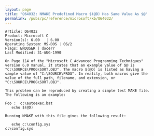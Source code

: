 ```yaml
---
layout: page
title: "Q64032: NMAKE Predefined Macro $(@D) Has Same Value As $@"
permalink: /pubs/pc/reference/microsoft/kb/Q64032/
---
```


	Article: Q64032
	Product: Microsoft C
	Version(s): 6.00   | 6.00
	Operating System: MS-DOS | OS/2
	Flags: ENDUSER | docerr
	Last Modified: 31-AUG-1990
	
	On Page 114 of the "Microsoft C Advanced Programming Techniques"
	version 6.0 manual, it states that an example value of $@ is
	"C:\SOURCE\PROG\SORT.OBJ". The macro $(@D) is listed as having a
	sample value of "C:\SOURCE\PROG". In reality, both macros give the
	value of the full path, filename, and extension, or
	"C:\SOURCE\PROG\SORT.OBJ".
	
	This problem can be reproduced by creating a simple test MAKE file.
	The following is an example:
	
	Foo :  c:\autoexec.bat
	   echo $(@D)
	
	Running NMAKE with this file gives the following result:
	
	   echo c:\config.sys
	c:\config.sys
